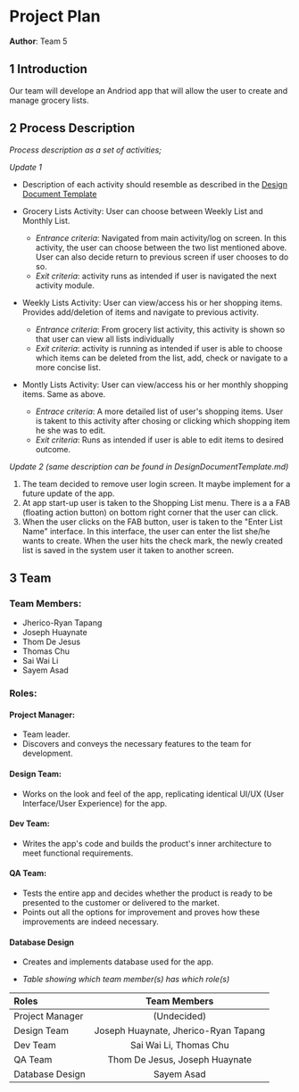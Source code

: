 # Project Plan

**Author**: Team 5

## 1 Introduction

 Our team will develope an Andriod app that will allow the user to create and manage grocery lists.

## 2 Process Description

*Process description as a set of activities;*

*Update 1*
- Description of each activity should resemble as described in the [Design Document Template](https://github.com/qc-se-spring2018/370Spring18Team5/blob/master/GroupProject/Design-Team/DesignDocumentTemplate.md)

- Grocery Lists Activity:  User can choose between Weekly List and Monthly List.
	- *Entrance criteria*: Navigated from main activity/log on screen.  In this activity, the user can choose between the two list mentioned above.  User can also decide return to previous screen if user chooses to do so.
	- *Exit criteria*: activity runs as intended if user is navigated the next activity module.
- Weekly Lists Activity:  User can view/access his or her shopping items.  Provides add/deletion of items and navigate to previous activity.
	- *Entrance criteria*: From grocery list activity, this activity is shown so that user can view all lists individually
	- *Exit criteria*: activity is running as intended if user is able to choose which items can be deleted from the list, add, check or navigate to a more concise list.
- Montly Lists Activity:  User can view/access his or her monthly shopping items.  Same as above.
	- *Entrace criteria*:  A more detailed list of user's shopping items.  User is takent to this activity after chosing or clicking which shopping item he she was to edit.
	- *Exit criteria*:  Runs as intended if user is able to edit items to desired outcome.

*Update 2 (same description can be found in DesignDocumentTemplate.md)*
1.  The team decided to remove user login screen.  It maybe implement for a future update of the app.
2.  At app start-up user is taken to the Shopping List menu.  There is a a FAB (floating action button) on bottom right corner that the user can click.
3.  When the user clicks on the FAB button, user is taken to the "Enter List Name" interface.  In this interface, the user can enter the list she/he wants to create.  When the user hits the check mark, the newly created list is saved in the system user it taken to another screen.

## 3 Team

### Team Members:

- Jherico-Ryan Tapang
- Joseph Huaynate
- Thom De Jesus
- Thomas Chu
- Sai Wai Li
- Sayem Asad

### Roles:

#### Project Manager:

- Team leader.
- Discovers and conveys the necessary features to the team for development.

#### Design Team:
   
- Works on the look and feel of the app, replicating identical UI/UX (User Interface/User Experience) for the app.

#### Dev Team:
- Writes the app's code and builds the product's inner architecture to meet functional requirements.

#### QA Team:

- Tests the entire app and decides whether the product is ready to be presented to the customer or delivered to the market.
- Points out all the options for improvement and proves how these improvements are indeed necessary.

#### Database Design
- Creates and implements database used for the app.

- *Table showing which team member(s) has which role(s)*

Roles | Team Members
:-- | :--: |
Project Manager | (Undecided)
Design Team | Joseph Huaynate, Jherico-Ryan Tapang
Dev Team | Sai Wai Li, Thomas Chu
QA Team | Thom De Jesus, Joseph Huaynate
Database Design | Sayem Asad
